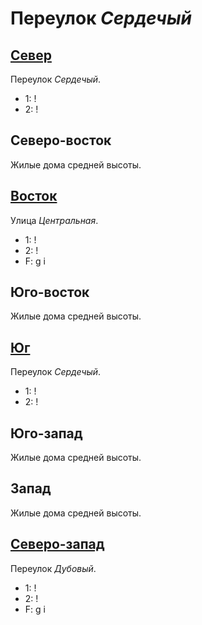 # Переулок *Сердечый*

## [Север](./590090.md)

Переулок *Сердечый*.

* 1:    !
* 2:    !

## Северо-восток

Жилые дома средней высоты.

## [Восток](./595095.md)

Улица *Центральная*.

* 1:    !
* 2:    !
* F:    g   i

## Юго-восток

Жилые дома средней высоты.

## [Юг](./590100.md)

Переулок *Сердечый*.

* 1:    !
* 2:    !

## Юго-запад

Жилые дома средней высоты.

## Запад

Жилые дома средней высоты.

## [Северо-запад](./585090.md)

Переулок *Дубовый*.

* 1:    !
* 2:    !
* F:    g   i
